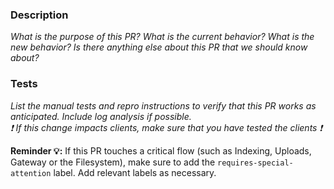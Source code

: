 ### Description
_What is the purpose of this PR? What is the current behavior? What is the new behavior? Is there anything else about this PR that we should know about?_




### Tests
_List the manual tests and repro instructions to verify that this PR works as anticipated. Include log analysis if possible._\
_:exclamation: If this change impacts clients, make sure that you have tested the clients :exclamation:_





**Reminder :bulb::** If this PR touches a critical flow (such as Indexing, Uploads, Gateway or the Filesystem), make sure to add the `requires-special-attention` label. Add relevant labels as necessary.
